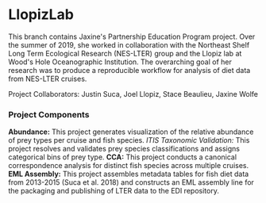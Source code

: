 # LlopizLab

This branch contains Jaxine's Partnership Education Program project. Over the summer of 2019, she worked in collaboration with the Northeast Shelf Long Term Ecological Research (NES-LTER) group and the Llopiz lab at Wood's Hole Oceanographic Institution. The overarching goal of her research was to produce a reproducible workflow for analysis of diet data from NES-LTER cruises.

Project Collaborators: Justin Suca, Joel Llopiz, Stace Beaulieu, Jaxine Wolfe

### Project Components
**Abundance:** This project generates visualization of the relative abundance of prey types per cruise and fish species.
*ITIS Taxonomic Validation:* This project resolves and validates prey species classifications and assigns categorical bins of prey type. 
**CCA:** This project conducts a canonical correspondence analysis for distinct fish species across multiple cruises.
**EML Assembly:** This project assembles metadata tables for fish diet data from 2013-2015 (Suca et al. 2018) and constructs an EML assembly line for the packaging and publishing of LTER data to the EDI repository. 